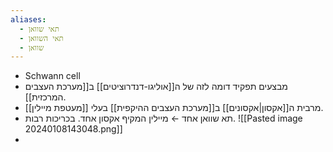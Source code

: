```yaml
---
aliases:
  - תאי שוואן
  - תאי השוואן
  - שוואן
---
```

- Schwann cell
- מבצעים תפקיד דומה לזה של ה[[אוליגו-דנדרוציטים]] ב[[מערכת העצבים המרכזית]].
- מרבית ה[[אקסון|אקסונים]] ב[[מערכת העצבים ההיקפית]] בעלי [[מעטפת מיילין]].
- תא שוואן אחד ← מיילין המקיף אקסון אחד. בכריכות רבות.
![[Pasted image 20240108143048.png]]
- 
